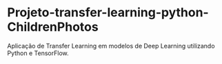 # Projeto-transfer-learning-python-ChildrenPhotos
Aplicação de Transfer Learning em modelos de Deep Learning utilizando Python e TensorFlow.
